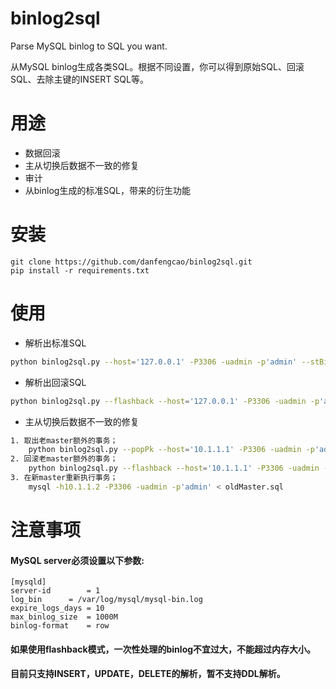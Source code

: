 binlog2sql
========================

Parse MySQL binlog to SQL you want.

从MySQL binlog生成各类SQL。根据不同设置，你可以得到原始SQL、回滚SQL、去除主键的INSERT SQL等。

用途
===========

* 数据回滚
* 主从切换后数据不一致的修复
* 审计
* 从binlog生成的标准SQL，带来的衍生功能


安装
==============

```
git clone https://github.com/danfengcao/binlog2sql.git
pip install -r requirements.txt
```

使用
=========

* 解析出标准SQL

```bash
python binlog2sql.py --host='127.0.0.1' -P3306 -uadmin -p'admin' --stBinFile='mysql-bin.000002'
```

* 解析出回滚SQL

```bash
python binlog2sql.py --flashback --host='127.0.0.1' -P3306 -uadmin -p'admin' --stBinFile='mysql-bin.000002' --stBinStPos=1240 --enBinFile='mysql-bin.000004' --enBinEnPos=9620
```
* 主从切换后数据不一致的修复

```bash
1. 取出老master额外的事务；
    python binlog2sql.py --popPk --host='10.1.1.1' -P3306 -uadmin -p'admin' --stBinFile='mysql-bin.000002' --stBinStPos=1240 > oldMaster.sql
2. 回滚老master额外的事务；
    python binlog2sql.py --flashback --host='10.1.1.1' -P3306 -uadmin -p'admin' --stBinFile='mysql-bin.000002' --stBinStPos=1240 | mysql -h10.1.1.1 -P3306 -uadmin -p'admin'
3. 在新master重新执行事务；
    mysql -h10.1.1.2 -P3306 -uadmin -p'admin' < oldMaster.sql
```


注意事项
=========================

#### MySQL server必须设置以下参数:

    [mysqld]
    server-id		 = 1
    log_bin		 = /var/log/mysql/mysql-bin.log
    expire_logs_days = 10
    max_binlog_size  = 1000M
    binlog-format    = row

#### 如果使用flashback模式，一次性处理的binlog不宜过大，不能超过内存大小。

#### 目前只支持INSERT，UPDATE，DELETE的解析，暂不支持DDL解析。








